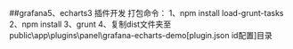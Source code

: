 ##grafana5、echarts3 插件开发
打包命令：
	1、npm install load-grunt-tasks
	2、npm install
	3、grunt
	4、复制dist文件夹至public\app\plugins\panel\grafana-echarts-demo[plugin.json id配置]目录